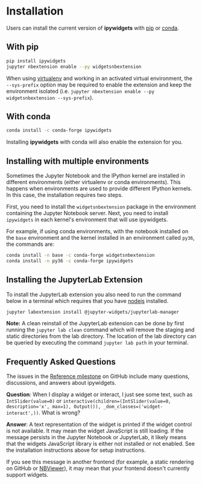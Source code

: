 Installation
============

Users can install the current version of **ipywidgets** with
[pip](https://pip.pypa.io/en/stable/) or
[conda](https://conda.readthedocs.io/en/latest/).

With pip
--------

``` bash
pip install ipywidgets
jupyter nbextension enable --py widgetsnbextension
```

When using [virtualenv](https://virtualenv.pypa.io/en/stable/) and working in
an activated virtual environment, the ``--sys-prefix`` option may be required
to enable the extension and keep the environment isolated (i.e.
``jupyter nbextension enable --py widgetsnbextension --sys-prefix``).

With conda
----------

``` bash
conda install -c conda-forge ipywidgets
```

Installing **ipywidgets** with conda will also enable the extension for you.

Installing with multiple environments
-------------------------------------

Sometimes the Jupyter Notebook and the IPython kernel are installed in different
environments (either virtualenv or conda environments).
This happens when environments are used to
provide different IPython kernels. In this case, the installation requires two steps.

First, you need to install the `widgetsnbextension` package in the environment
containing the Jupyter Notebook server. Next, you need to install 
`ipywidgets` in each kernel's environment that will use ipywidgets.

For example, if using conda environments, with the notebook installed on the 
`base` environment and the kernel installed in an environment called `py36`,
the commands are:

```bash
conda install -n base -c conda-forge widgetsnbextension
conda install -n py36 -c conda-forge ipywidgets

```

Installing the JupyterLab Extension
-----------------------------------

To install the JupyterLab extension you also need to run the command below in
a terminal which requires that you have [nodejs](https://nodejs.org/en/)
installed.
```bash
jupyter labextension install @jupyter-widgets/jupyterlab-manager
```

**Note:** A clean reinstall of the JupyterLab extension can be done by first
running the `jupyter lab clean` command which will remove the staging and
static directories from the lab directory. The location of the lab directory
can be queried by executing the command `jupyter lab path` in your terminal.

Frequently Asked Questions
--------------------------

The issues in the [Reference milestone](https://github.com/jupyter-widgets/ipywidgets/issues?q=is%3Aopen+is%3Aissue+milestone%3AReference) on GitHub include many questions, discussions,
and answers about ipywidgets.

**Question**: When I display a widget or interact, I just see some text, such as `IntSlider(value=0)` or `interactive(children=(IntSlider(value=0, description='x', max=1), Output()), _dom_classes=('widget-interact',))`. What is wrong?

**Answer**: A text representation of the widget is printed if the widget control
is not available. It may mean the widget JavaScript is still loading. If the
message persists in the Jupyter Notebook or JupyterLab, it likely means that the
widgets JavaScript library is either not installed or not enabled. See the
installation instructions above for setup instructions.

If you see this message in another frontend (for example, a static rendering on
GitHub or <a href="https://nbviewer.jupyter.org/">NBViewer</a>), it may mean
that your frontend doesn't currently support widgets.
